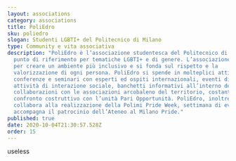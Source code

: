 ```yaml
---
layout: associations
category: associations
title: PoliEdro
sku: poliedro
slogan: Studenti LGBTI+ del Politecnico di Milano
type: Community e vita associativa
description: "PoliEdro è l’associazione studentesca del Politecnico di Milano
  punto di riferimento per tematiche LGBTI+ e di genere. L’associazione si batte
  per creare un ambiente più inclusivo e si fonda sul rispetto e la
  valorizzazione di ogni persona. PoliEdro si spende in molteplici attività:
  conferenze e seminari con esperti ed ospiti internazionali, eventi di sharing,
  attività di interazione sociale, banchetti informativi all’interno dei campus,
  collaborazioni con le associazioni arcobaleno del territorio, costante
  confronto costruttivo con l’unità Pari Opportunità. PoliEdro, inoltre,
  collabora alla realizzazione della Polimi Pride Week, settimana di eventi che
  accompagna il patrocinio dell’Ateneo al Milano Pride."
published: true
date: 2020-10-04T21:30:57.528Z
order: 15
---
```

useless